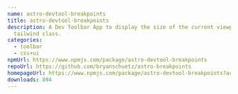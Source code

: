 ```yaml
---
name: astro-devtool-breakpoints
title: astro-devtool-breakpoints
description: A Dev Toolbar App to display the size of the current viewport—as a
  tailwind class.
categories:
  - toolbar
  - css+ui
npmUrl: https://www.npmjs.com/package/astro-devtool-breakpoints
repoUrl: https://github.com/bryanschuetz/astro-breakpoints
homepageUrl: https://www.npmjs.com/package/astro-devtool-breakpoints?activeTab=readme
downloads: 894
---
```


